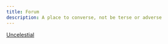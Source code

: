 ```yaml
---
title: Forum
description: A place to converse, not be terse or adverse
---
```

<a id="nabblelink" href="http://uncelestial.67314.x6.nabble.com/">Uncelestial</a>
<script src="http://uncelestial.67314.x6.nabble.com/embed/f1"></script>
